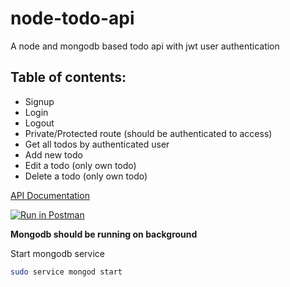 # node-todo-api
A node and mongodb based todo api with jwt user authentication

## Table of contents:
- Signup
- Login
- Logout
- Private/Protected route (should be authenticated to access)
- Get all todos by authenticated user
- Add new todo
- Edit a todo (only own todo)
- Delete a todo (only own todo)


[API Documentation](https://documenter.getpostman.com/view/4049581/RzfiGoSp)

[![Run in Postman](https://run.pstmn.io/button.svg)](https://app.getpostman.com/run-collection/fbe245ef20aa86ba1229)


**Mongodb should be running on background**

Start mongodb service
```bash
sudo service mongod start
```
